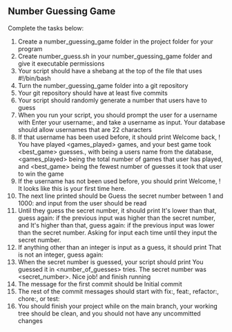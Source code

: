 ## Number Guessing Game

Complete the tasks below:
1. Create a number_guessing_game folder in the project folder for your program
2. Create number_guess.sh in your number_guessing_game folder and give it executable permissions
3. Your script should have a shebang at the top of the file that uses #!/bin/bash
4. Turn the number_guessing_game folder into a git repository
5. Your git repository should have at least five commits
6. Your script should randomly generate a number that users have to guess
7. When you run your script, you should prompt the user for a username with Enter your username:, and take a username as input. Your database should allow usernames that are 22 characters
8. If that username has been used before, it should print Welcome back, <username>! You have played <games_played> games, and your best game took <best_game> guesses., with <username> being a users name from the database, <games_played> being the total number of games that user has played, and <best_game> being the fewest number of guesses it took that user to win the game
9. If the username has not been used before, you should print Welcome, <username>! It looks like this is your first time here.
10. The next line printed should be Guess the secret number between 1 and 1000: and input from the user should be read
11. Until they guess the secret number, it should print It's lower than that, guess again: if the previous input was higher than the secret number, and It's higher than that, guess again: if the previous input was lower than the secret number. Asking for input each time until they input the secret number.
12. If anything other than an integer is input as a guess, it should print That is not an integer, guess again:
13. When the secret number is guessed, your script should print You guessed it in <number_of_guesses> tries. The secret number was <secret_number>. Nice job! and finish running
14. The message for the first commit should be Initial commit
15. The rest of the commit messages should start with fix:, feat:, refactor:, chore:, or test:
16. You should finish your project while on the main branch, your working tree should be clean, and you should not have any uncommitted changes
